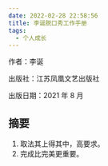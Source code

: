 ```yaml
---
date: 2022-02-28 22:58:56
title: 李诞脱口秀工作手册
tags:
  - 个人成长
---
```


作者：李诞

出版社：江苏凤凰文艺出版社

出版日期：2021 年 8 月

## 摘要

1. 取法其上得其中，高要求。
2. 完成比完美更重要。